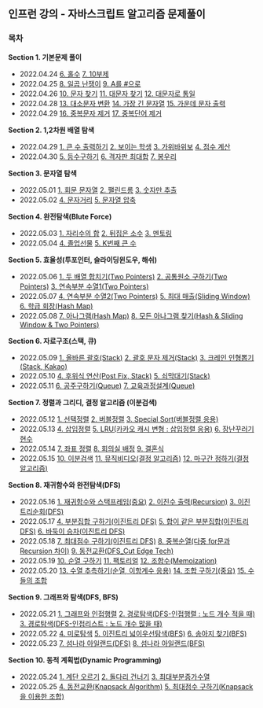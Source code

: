 ## 인프런 강의 - 자바스크립트 알고리즘 문제풀이

### 목차

**Section 1. 기본문제 풀이**
- 2022.04.24
  [6. 홀수](https://github.com/kyhyun/Algorithm/blob/main/Lecture/section1/basic6.js)
  [7. 10부제](https://github.com/kyhyun/Algorithm/blob/main/Lecture/inflearn/section1/basic7.js)
- 2022.04.25 
  [8. 일곱 난쟁이](https://github.com/kyhyun/Algorithm/blob/main/Lecture/inflearn/section1/basic8.js)
  [9. A를 #으로](https://github.com/kyhyun/Algorithm/blob/main/Lecture/inflearn/section1/basic9.js)
- 2022.04.26 
  [10. 문자 찾기](https://github.com/kyhyun/Algorithm/blob/main/Lecture/inflearn/section1/basic10.js)
  [11. 대문자 찾기](https://github.com/kyhyun/Algorithm/blob/main/Lecture/inflearn/section1/basic11.js)
  [12. 대문자로 통일](https://github.com/kyhyun/Algorithm/blob/main/Lecture/inflearn/section1/basic12.js)
- 2022.04.28 
  [13. 대소문자 변환](https://github.com/kyhyun/Algorithm/blob/main/Lecture/inflearn/section1/basic13.js)
  [14. 가장 긴 문자열](https://github.com/kyhyun/Algorithm/blob/main/Lecture/inflearn/section1/basic14.js)
  [15. 가운데 문자 출력](https://github.com/kyhyun/Algorithm/blob/main/Lecture/inflearn/section1/basic15.js)
- 2022.04.29 
  [16. 중복문자 제거](https://github.com/kyhyun/Algorithm/blob/main/Lecture/inflearn/section1/basic16.js)
  [17. 중복단어 제거](https://github.com/kyhyun/Algorithm/blob/main/Lecture/inflearn/section1/basic17.js)
  
**Section 2. 1,2차원 배열 탐색**
  - 2022.04.29
    [1. 큰 수 출력하기](https://github.com/kyhyun/Algorithm/blob/main/Lecture/inflearn/section2/arraySearch1.js)
    [2. 보이는 학생](https://github.com/kyhyun/Algorithm/blob/main/Lecture/inflearn/section2/arraySearch2.js)
    [3. 가위바위보](https://github.com/kyhyun/Algorithm/blob/main/Lecture/inflearn/section2/arraySearch3.js)
    [4. 점수 계산](https://github.com/kyhyun/Algorithm/blob/main/Lecture/inflearn/section2/arraySearch4.js)
  - 2022.04.30
    [5. 등수구하기]()
    [6. 격자판 최대합]()
    [7. 봉우리]()

**Section 3. 문자열 탐색**
  - 2022.05.01
    [1. 회문 문자열]()
    [2. 팰린드롬]()
    [3. 숫자만 추출]()
  - 2022.05.02
    [4. 문자거리]()
    [5. 문자열 압축]()
  
**Section 4. 완전탐색(Blute Force)**
  - 2022.05.03
    [1. 자리수의 합]()
    [2. 뒤집은 소수]()
    [3. 멘토링]()
  - 2022.05.04
    [4. 졸업선물]()
    [5. K번째 큰 수]()

**Section 5. 효율성(투포인터, 슬라이딩윈도우, 해쉬)**
  - 2022.05.06
    [1. 두 배열 합치기(Two Pointers)]()
    [2. 공통원소 구하기(Two Pointers)]()
    [3. 연속부분 수열1(Two Pointers)]()
  - 2022.05.07
    [4. 연속부분 수열2(Two Pointers)]()
    [5. 최대 매출(Sliding Window)]()
    [6. 학급 회장(Hash Map)]()
  - 2022.05.08
    [7. 아나그램(Hash Map)]()
    [8. 모든 아나그램 찾기(Hash & Sliding Window & Two Pointers)]()

**Section 6. 자료구조(스택, 큐)**
  - 2022.05.09
    [1. 올바른 괄호(Stack)]()
    [2. 괄호 문자 제거(Stack)]()
    [3. 크레인 인형뽑기(Stack, Kakao)]()
  - 2022.05.10
    [4. 후위식 연산(Post Fix, Stack)]()
    [5. 쇠막대기(Stack)]()
  - 2022.05.11
    [6. 공주구하기(Queue)]()
    [7. 교육과정설계(Queue)]()


**Section 7. 정렬과 그리디, 결정 알고리즘 (이분검색)**
  - 2022.05.12
    [1. 선택정렬]()
    [2. 버블정렬]()
    [3. Special Sort(버블정렬 응용)]()
  - 2022.05.13
    [4. 삽입정렬]()
    [5. LRU(카카오 캐시 변형 : 삽입정렬 응용)]()
    [6. 장난꾸러기 현수]()
  - 2022.05.14
    [7. 좌표 정렬]()
    [8. 회의실 배정]()
    [9. 결혼식]()
  - 2022.05.15
    [10. 이분검색]()
    [11. 뮤직비디오(결정 알고리즘)]()
    [12. 마구간 정하기(결정 알고리즘)]()

**Section 8. 재귀함수와 완전탐색(DFS)**
  - 2022.05.16
    [1. 재귀함수와 스택프레임(중요)]()
    [2. 이진수 출력(Recursion)]()
    [3. 이진트리순회(DFS)]()
  - 2022.05.17
    [4. 부분집합 구하기(이진트리 DFS)]()
    [5. 합이 같은 부분집합(이진트리 DFS)]()
    [6. 바둑이 승차(이진트리 DFS)]()
  - 2022.05.18
    [7. 최대점수 구하기(이진트리 DFS)]()
    [8. 중복순열(다중 for문과 Recursion 차이)]()
    [9. 동전교환(DFS_Cut Edge Tech)]()
  - 2022.05.19
    [10. 순열 구하기]()
    [11. 팩토리얼]()
    [12. 조합수(Memoization)]()
  - 2022.05.20
    [13. 수열 추측하기(순열, 이항계수 응용)]()
    [14. 조합 구하기(중요)]()
    [15. 수들의 조합]()

**Section 9. 그래프와 탐색(DFS, BFS)**
  - 2022.05.21
    [1. 그래프와 인접행렬]()
    [2. 경로탐색(DFS-인접행렬 : 노드 개수 적을 때)]()
    [3. 경로탐색(DFS-인접리스트 : 노드 개수 많을 때)]()
  - 2022.05.22
    [4. 미로탐색]()
    [5. 이진트리 넓이우선탐색(BFS)]()
    [6. 송아지 찾기(BFS)]()
  - 2022.05.23
    [7. 섬나라 아일랜드(DFS)]()
    [8. 섬나라 아일랜드(BFS)]()

**Section 10. 동적 계획법(Dynamic Programming)**
  - 2022.05.24
    [1. 계단 오르기]()
    [2. 돌다리 건너기]()
    [3. 최대부분증가수열]()
  - 2022.05.25
    [4. 동전교환(Knapsack Algorithm)]()
    [5. 최대점수 구하기(Knapsack을 이용한 조합)]()
